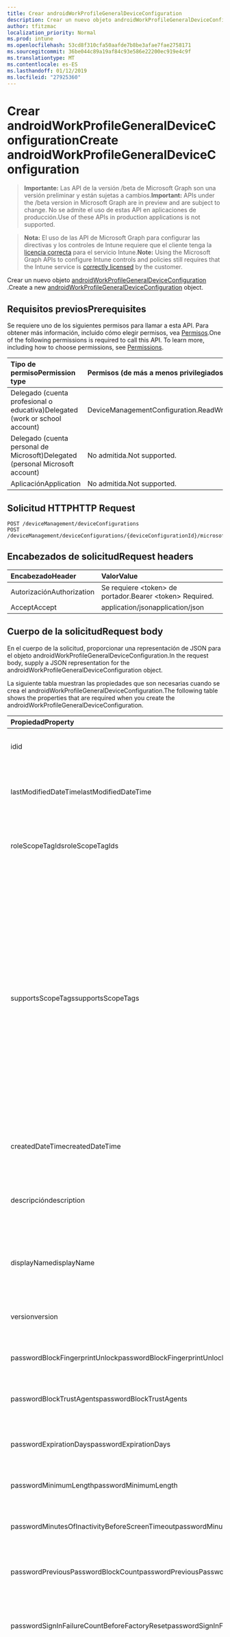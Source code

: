 ```yaml
---
title: Crear androidWorkProfileGeneralDeviceConfiguration
description: Crear un nuevo objeto androidWorkProfileGeneralDeviceConfiguration.
author: tfitzmac
localization_priority: Normal
ms.prod: intune
ms.openlocfilehash: 53cd8f310cfa50aafde7b8be3afae7fae2758171
ms.sourcegitcommit: 36be044c89a19af84c93e586e22200ec919e4c9f
ms.translationtype: MT
ms.contentlocale: es-ES
ms.lasthandoff: 01/12/2019
ms.locfileid: "27925360"
---
```

# <a name="create-androidworkprofilegeneraldeviceconfiguration"></a><span data-ttu-id="b93dc-103">Crear androidWorkProfileGeneralDeviceConfiguration</span><span class="sxs-lookup"><span data-stu-id="b93dc-103">Create androidWorkProfileGeneralDeviceConfiguration</span></span>

> <span data-ttu-id="b93dc-104">**Importante:** Las API de la versión /beta de Microsoft Graph son una versión preliminar y están sujetas a cambios.</span><span class="sxs-lookup"><span data-stu-id="b93dc-104">**Important:** APIs under the /beta version in Microsoft Graph are in preview and are subject to change.</span></span> <span data-ttu-id="b93dc-105">No se admite el uso de estas API en aplicaciones de producción.</span><span class="sxs-lookup"><span data-stu-id="b93dc-105">Use of these APIs in production applications is not supported.</span></span>

> <span data-ttu-id="b93dc-106">**Nota:** El uso de las API de Microsoft Graph para configurar las directivas y los controles de Intune requiere que el cliente tenga la [licencia correcta](https://go.microsoft.com/fwlink/?linkid=839381) para el servicio Intune.</span><span class="sxs-lookup"><span data-stu-id="b93dc-106">**Note:** Using the Microsoft Graph APIs to configure Intune controls and policies still requires that the Intune service is [correctly licensed](https://go.microsoft.com/fwlink/?linkid=839381) by the customer.</span></span>

<span data-ttu-id="b93dc-107">Crear un nuevo objeto [androidWorkProfileGeneralDeviceConfiguration](../resources/intune-deviceconfig-androidworkprofilegeneraldeviceconfiguration.md) .</span><span class="sxs-lookup"><span data-stu-id="b93dc-107">Create a new [androidWorkProfileGeneralDeviceConfiguration](../resources/intune-deviceconfig-androidworkprofilegeneraldeviceconfiguration.md) object.</span></span>
## <a name="prerequisites"></a><span data-ttu-id="b93dc-108">Requisitos previos</span><span class="sxs-lookup"><span data-stu-id="b93dc-108">Prerequisites</span></span>
<span data-ttu-id="b93dc-p102">Se requiere uno de los siguientes permisos para llamar a esta API. Para obtener más información, incluido cómo elegir permisos, vea [Permisos](/graph/permissions-reference).</span><span class="sxs-lookup"><span data-stu-id="b93dc-p102">One of the following permissions is required to call this API. To learn more, including how to choose permissions, see [Permissions](/graph/permissions-reference).</span></span>

|<span data-ttu-id="b93dc-111">Tipo de permiso</span><span class="sxs-lookup"><span data-stu-id="b93dc-111">Permission type</span></span>|<span data-ttu-id="b93dc-112">Permisos (de más a menos privilegiados)</span><span class="sxs-lookup"><span data-stu-id="b93dc-112">Permissions (from most to least privileged)</span></span>|
|:---|:---|
|<span data-ttu-id="b93dc-113">Delegado (cuenta profesional o educativa)</span><span class="sxs-lookup"><span data-stu-id="b93dc-113">Delegated (work or school account)</span></span>|<span data-ttu-id="b93dc-114">DeviceManagementConfiguration.ReadWrite.All</span><span class="sxs-lookup"><span data-stu-id="b93dc-114">DeviceManagementConfiguration.ReadWrite.All</span></span>|
|<span data-ttu-id="b93dc-115">Delegado (cuenta personal de Microsoft)</span><span class="sxs-lookup"><span data-stu-id="b93dc-115">Delegated (personal Microsoft account)</span></span>|<span data-ttu-id="b93dc-116">No admitida.</span><span class="sxs-lookup"><span data-stu-id="b93dc-116">Not supported.</span></span>|
|<span data-ttu-id="b93dc-117">Aplicación</span><span class="sxs-lookup"><span data-stu-id="b93dc-117">Application</span></span>|<span data-ttu-id="b93dc-118">No admitida.</span><span class="sxs-lookup"><span data-stu-id="b93dc-118">Not supported.</span></span>|

## <a name="http-request"></a><span data-ttu-id="b93dc-119">Solicitud HTTP</span><span class="sxs-lookup"><span data-stu-id="b93dc-119">HTTP Request</span></span>
<!-- {
  "blockType": "ignored"
}
-->
``` http
POST /deviceManagement/deviceConfigurations
POST /deviceManagement/deviceConfigurations/{deviceConfigurationId}/microsoft.graph.windowsDomainJoinConfiguration/networkAccessConfigurations
```

## <a name="request-headers"></a><span data-ttu-id="b93dc-120">Encabezados de solicitud</span><span class="sxs-lookup"><span data-stu-id="b93dc-120">Request headers</span></span>
|<span data-ttu-id="b93dc-121">Encabezado</span><span class="sxs-lookup"><span data-stu-id="b93dc-121">Header</span></span>|<span data-ttu-id="b93dc-122">Valor</span><span class="sxs-lookup"><span data-stu-id="b93dc-122">Value</span></span>|
|:---|:---|
|<span data-ttu-id="b93dc-123">Autorización</span><span class="sxs-lookup"><span data-stu-id="b93dc-123">Authorization</span></span>|<span data-ttu-id="b93dc-124">Se requiere &lt;token&gt; de portador.</span><span class="sxs-lookup"><span data-stu-id="b93dc-124">Bearer &lt;token&gt; Required.</span></span>|
|<span data-ttu-id="b93dc-125">Accept</span><span class="sxs-lookup"><span data-stu-id="b93dc-125">Accept</span></span>|<span data-ttu-id="b93dc-126">application/json</span><span class="sxs-lookup"><span data-stu-id="b93dc-126">application/json</span></span>|

## <a name="request-body"></a><span data-ttu-id="b93dc-127">Cuerpo de la solicitud</span><span class="sxs-lookup"><span data-stu-id="b93dc-127">Request body</span></span>
<span data-ttu-id="b93dc-128">En el cuerpo de la solicitud, proporcionar una representación de JSON para el objeto androidWorkProfileGeneralDeviceConfiguration.</span><span class="sxs-lookup"><span data-stu-id="b93dc-128">In the request body, supply a JSON representation for the androidWorkProfileGeneralDeviceConfiguration object.</span></span>

<span data-ttu-id="b93dc-129">La siguiente tabla muestran las propiedades que son necesarias cuando se crea el androidWorkProfileGeneralDeviceConfiguration.</span><span class="sxs-lookup"><span data-stu-id="b93dc-129">The following table shows the properties that are required when you create the androidWorkProfileGeneralDeviceConfiguration.</span></span>

|<span data-ttu-id="b93dc-130">Propiedad</span><span class="sxs-lookup"><span data-stu-id="b93dc-130">Property</span></span>|<span data-ttu-id="b93dc-131">Tipo</span><span class="sxs-lookup"><span data-stu-id="b93dc-131">Type</span></span>|<span data-ttu-id="b93dc-132">Descripción</span><span class="sxs-lookup"><span data-stu-id="b93dc-132">Description</span></span>|
|:---|:---|:---|
|<span data-ttu-id="b93dc-133">id</span><span class="sxs-lookup"><span data-stu-id="b93dc-133">id</span></span>|<span data-ttu-id="b93dc-134">Cadena</span><span class="sxs-lookup"><span data-stu-id="b93dc-134">String</span></span>|<span data-ttu-id="b93dc-135">Clave de la entidad.</span><span class="sxs-lookup"><span data-stu-id="b93dc-135">Key of the entity.</span></span> <span data-ttu-id="b93dc-136">Heredado de [deviceConfiguration](../resources/intune-deviceconfig-deviceconfiguration.md)</span><span class="sxs-lookup"><span data-stu-id="b93dc-136">Inherited from [deviceConfiguration](../resources/intune-deviceconfig-deviceconfiguration.md)</span></span>|
|<span data-ttu-id="b93dc-137">lastModifiedDateTime</span><span class="sxs-lookup"><span data-stu-id="b93dc-137">lastModifiedDateTime</span></span>|<span data-ttu-id="b93dc-138">DateTimeOffset</span><span class="sxs-lookup"><span data-stu-id="b93dc-138">DateTimeOffset</span></span>|<span data-ttu-id="b93dc-139">Fecha y hora en la que se modificó el objeto por última vez.</span><span class="sxs-lookup"><span data-stu-id="b93dc-139">DateTime the object was last modified.</span></span> <span data-ttu-id="b93dc-140">Heredado de [deviceConfiguration](../resources/intune-deviceconfig-deviceconfiguration.md)</span><span class="sxs-lookup"><span data-stu-id="b93dc-140">Inherited from [deviceConfiguration](../resources/intune-deviceconfig-deviceconfiguration.md)</span></span>|
|<span data-ttu-id="b93dc-141">roleScopeTagIds</span><span class="sxs-lookup"><span data-stu-id="b93dc-141">roleScopeTagIds</span></span>|<span data-ttu-id="b93dc-142">Colección String</span><span class="sxs-lookup"><span data-stu-id="b93dc-142">String collection</span></span>|<span data-ttu-id="b93dc-143">Lista de etiquetas de ámbito para esta instancia de entidad.</span><span class="sxs-lookup"><span data-stu-id="b93dc-143">List of Scope Tags for this Entity instance.</span></span> <span data-ttu-id="b93dc-144">Heredado de [deviceConfiguration](../resources/intune-deviceconfig-deviceconfiguration.md)</span><span class="sxs-lookup"><span data-stu-id="b93dc-144">Inherited from [deviceConfiguration](../resources/intune-deviceconfig-deviceconfiguration.md)</span></span>|
|<span data-ttu-id="b93dc-145">supportsScopeTags</span><span class="sxs-lookup"><span data-stu-id="b93dc-145">supportsScopeTags</span></span>|<span data-ttu-id="b93dc-146">Booleano</span><span class="sxs-lookup"><span data-stu-id="b93dc-146">Boolean</span></span>|<span data-ttu-id="b93dc-147">Indica si la configuración del dispositivo subyacente admite la asignación de etiquetas de ámbito.</span><span class="sxs-lookup"><span data-stu-id="b93dc-147">Indicates whether or not the underlying Device Configuration supports the assignment of scope tags.</span></span> <span data-ttu-id="b93dc-148">No se permite la asignación a la propiedad ScopeTags cuando este valor es false y entidades no estará visibles para los usuarios con ámbito.</span><span class="sxs-lookup"><span data-stu-id="b93dc-148">Assigning to the ScopeTags property is not allowed when this value is false and entities will not be visible to scoped users.</span></span> <span data-ttu-id="b93dc-149">Esto se produce para las directivas de heredado creadas en Silverlight y se puede resolver por eliminar y volver a crear la directiva en el Portal de Azure.</span><span class="sxs-lookup"><span data-stu-id="b93dc-149">This occurs for Legacy policies created in Silverlight and can be resolved by deleting and recreating the policy in the Azure Portal.</span></span> <span data-ttu-id="b93dc-150">Esta propiedad es de sólo lectura.</span><span class="sxs-lookup"><span data-stu-id="b93dc-150">This property is read-only.</span></span> <span data-ttu-id="b93dc-151">Heredado de [deviceConfiguration](../resources/intune-deviceconfig-deviceconfiguration.md)</span><span class="sxs-lookup"><span data-stu-id="b93dc-151">Inherited from [deviceConfiguration](../resources/intune-deviceconfig-deviceconfiguration.md)</span></span>|
|<span data-ttu-id="b93dc-152">createdDateTime</span><span class="sxs-lookup"><span data-stu-id="b93dc-152">createdDateTime</span></span>|<span data-ttu-id="b93dc-153">DateTimeOffset</span><span class="sxs-lookup"><span data-stu-id="b93dc-153">DateTimeOffset</span></span>|<span data-ttu-id="b93dc-154">Fecha y hora en la que se creó el objeto.</span><span class="sxs-lookup"><span data-stu-id="b93dc-154">DateTime the object was created.</span></span> <span data-ttu-id="b93dc-155">Heredado de [deviceConfiguration](../resources/intune-deviceconfig-deviceconfiguration.md)</span><span class="sxs-lookup"><span data-stu-id="b93dc-155">Inherited from [deviceConfiguration](../resources/intune-deviceconfig-deviceconfiguration.md)</span></span>|
|<span data-ttu-id="b93dc-156">descripción</span><span class="sxs-lookup"><span data-stu-id="b93dc-156">description</span></span>|<span data-ttu-id="b93dc-157">Cadena</span><span class="sxs-lookup"><span data-stu-id="b93dc-157">String</span></span>|<span data-ttu-id="b93dc-158">Descripción proporcionada por el administrador de la configuración del dispositivo.</span><span class="sxs-lookup"><span data-stu-id="b93dc-158">Admin provided description of the Device Configuration.</span></span> <span data-ttu-id="b93dc-159">Heredado de [deviceConfiguration](../resources/intune-deviceconfig-deviceconfiguration.md)</span><span class="sxs-lookup"><span data-stu-id="b93dc-159">Inherited from [deviceConfiguration](../resources/intune-deviceconfig-deviceconfiguration.md)</span></span>|
|<span data-ttu-id="b93dc-160">displayName</span><span class="sxs-lookup"><span data-stu-id="b93dc-160">displayName</span></span>|<span data-ttu-id="b93dc-161">Cadena</span><span class="sxs-lookup"><span data-stu-id="b93dc-161">String</span></span>|<span data-ttu-id="b93dc-162">Nombre proporcionado por el administrador de la configuración del dispositivo.</span><span class="sxs-lookup"><span data-stu-id="b93dc-162">Admin provided name of the device configuration.</span></span> <span data-ttu-id="b93dc-163">Heredado de [deviceConfiguration](../resources/intune-deviceconfig-deviceconfiguration.md)</span><span class="sxs-lookup"><span data-stu-id="b93dc-163">Inherited from [deviceConfiguration](../resources/intune-deviceconfig-deviceconfiguration.md)</span></span>|
|<span data-ttu-id="b93dc-164">version</span><span class="sxs-lookup"><span data-stu-id="b93dc-164">version</span></span>|<span data-ttu-id="b93dc-165">Int32</span><span class="sxs-lookup"><span data-stu-id="b93dc-165">Int32</span></span>|<span data-ttu-id="b93dc-166">Versión de la configuración del dispositivo.</span><span class="sxs-lookup"><span data-stu-id="b93dc-166">Version of the device configuration.</span></span> <span data-ttu-id="b93dc-167">Heredado de [deviceConfiguration](../resources/intune-deviceconfig-deviceconfiguration.md)</span><span class="sxs-lookup"><span data-stu-id="b93dc-167">Inherited from [deviceConfiguration](../resources/intune-deviceconfig-deviceconfiguration.md)</span></span>|
|<span data-ttu-id="b93dc-168">passwordBlockFingerprintUnlock</span><span class="sxs-lookup"><span data-stu-id="b93dc-168">passwordBlockFingerprintUnlock</span></span>|<span data-ttu-id="b93dc-169">Booleano</span><span class="sxs-lookup"><span data-stu-id="b93dc-169">Boolean</span></span>|<span data-ttu-id="b93dc-170">Indica si se va a impedir el desbloqueo por huella dactilar.</span><span class="sxs-lookup"><span data-stu-id="b93dc-170">Indicates whether or not to block fingerprint unlock.</span></span>|
|<span data-ttu-id="b93dc-171">passwordBlockTrustAgents</span><span class="sxs-lookup"><span data-stu-id="b93dc-171">passwordBlockTrustAgents</span></span>|<span data-ttu-id="b93dc-172">Booleano</span><span class="sxs-lookup"><span data-stu-id="b93dc-172">Boolean</span></span>|<span data-ttu-id="b93dc-173">Indica si se van a bloquear Smart Lock y otros agentes de confianza.</span><span class="sxs-lookup"><span data-stu-id="b93dc-173">Indicates whether or not to block Smart Lock and other trust agents.</span></span>|
|<span data-ttu-id="b93dc-174">passwordExpirationDays</span><span class="sxs-lookup"><span data-stu-id="b93dc-174">passwordExpirationDays</span></span>|<span data-ttu-id="b93dc-175">Int32</span><span class="sxs-lookup"><span data-stu-id="b93dc-175">Int32</span></span>|<span data-ttu-id="b93dc-176">Número de días antes de que expire la contraseña.</span><span class="sxs-lookup"><span data-stu-id="b93dc-176">Number of days before the password expires.</span></span> <span data-ttu-id="b93dc-177">Valores válidos de 1 a 365</span><span class="sxs-lookup"><span data-stu-id="b93dc-177">Valid values 1 to 365</span></span>|
|<span data-ttu-id="b93dc-178">passwordMinimumLength</span><span class="sxs-lookup"><span data-stu-id="b93dc-178">passwordMinimumLength</span></span>|<span data-ttu-id="b93dc-179">Int32</span><span class="sxs-lookup"><span data-stu-id="b93dc-179">Int32</span></span>|<span data-ttu-id="b93dc-180">Longitud mínima de las contraseñas.</span><span class="sxs-lookup"><span data-stu-id="b93dc-180">Minimum length of passwords.</span></span> <span data-ttu-id="b93dc-181">Valores válidos de 4 a 16</span><span class="sxs-lookup"><span data-stu-id="b93dc-181">Valid values 4 to 16</span></span>|
|<span data-ttu-id="b93dc-182">passwordMinutesOfInactivityBeforeScreenTimeout</span><span class="sxs-lookup"><span data-stu-id="b93dc-182">passwordMinutesOfInactivityBeforeScreenTimeout</span></span>|<span data-ttu-id="b93dc-183">Int32</span><span class="sxs-lookup"><span data-stu-id="b93dc-183">Int32</span></span>|<span data-ttu-id="b93dc-184">Minutos de inactividad antes de que se agote el tiempo de espera de la pantalla.</span><span class="sxs-lookup"><span data-stu-id="b93dc-184">Minutes of inactivity before the screen times out.</span></span>|
|<span data-ttu-id="b93dc-185">passwordPreviousPasswordBlockCount</span><span class="sxs-lookup"><span data-stu-id="b93dc-185">passwordPreviousPasswordBlockCount</span></span>|<span data-ttu-id="b93dc-186">Int32</span><span class="sxs-lookup"><span data-stu-id="b93dc-186">Int32</span></span>|<span data-ttu-id="b93dc-187">Número de contraseñas anteriores que bloquear.</span><span class="sxs-lookup"><span data-stu-id="b93dc-187">Number of previous passwords to block.</span></span> <span data-ttu-id="b93dc-188">Valores válidos de 0 a 24</span><span class="sxs-lookup"><span data-stu-id="b93dc-188">Valid values 0 to 24</span></span>|
|<span data-ttu-id="b93dc-189">passwordSignInFailureCountBeforeFactoryReset</span><span class="sxs-lookup"><span data-stu-id="b93dc-189">passwordSignInFailureCountBeforeFactoryReset</span></span>|<span data-ttu-id="b93dc-190">Int32</span><span class="sxs-lookup"><span data-stu-id="b93dc-190">Int32</span></span>|<span data-ttu-id="b93dc-191">Número de errores de inicio de sesión permitidos antes del restablecimiento de fábrica.</span><span class="sxs-lookup"><span data-stu-id="b93dc-191">Number of sign in failures allowed before factory reset.</span></span> <span data-ttu-id="b93dc-192">Valores válidos de 4 a 11</span><span class="sxs-lookup"><span data-stu-id="b93dc-192">Valid values 4 to 11</span></span>|
|<span data-ttu-id="b93dc-193">passwordRequiredType</span><span class="sxs-lookup"><span data-stu-id="b93dc-193">passwordRequiredType</span></span>|[<span data-ttu-id="b93dc-194">androidWorkProfileRequiredPasswordType</span><span class="sxs-lookup"><span data-stu-id="b93dc-194">androidWorkProfileRequiredPasswordType</span></span>](../resources/intune-deviceconfig-androidworkprofilerequiredpasswordtype.md)|<span data-ttu-id="b93dc-195">Tipo de contraseña que es necesario.</span><span class="sxs-lookup"><span data-stu-id="b93dc-195">Type of password that is required.</span></span> <span data-ttu-id="b93dc-196">Los valores posibles son: `deviceDefault`, `lowSecurityBiometric`, `required`, `atLeastNumeric`, `numericComplex`, `atLeastAlphabetic`, `atLeastAlphanumeric` y `alphanumericWithSymbols`.</span><span class="sxs-lookup"><span data-stu-id="b93dc-196">Possible values are: `deviceDefault`, `lowSecurityBiometric`, `required`, `atLeastNumeric`, `numericComplex`, `atLeastAlphabetic`, `atLeastAlphanumeric`, `alphanumericWithSymbols`.</span></span>|
|<span data-ttu-id="b93dc-197">workProfileDataSharingType</span><span class="sxs-lookup"><span data-stu-id="b93dc-197">workProfileDataSharingType</span></span>|[<span data-ttu-id="b93dc-198">androidWorkProfileCrossProfileDataSharingType</span><span class="sxs-lookup"><span data-stu-id="b93dc-198">androidWorkProfileCrossProfileDataSharingType</span></span>](../resources/intune-deviceconfig-androidworkprofilecrossprofiledatasharingtype.md)|<span data-ttu-id="b93dc-199">Tipo de datos de uso compartido está permitido.</span><span class="sxs-lookup"><span data-stu-id="b93dc-199">Type of data sharing that is allowed.</span></span> <span data-ttu-id="b93dc-200">Los valores posibles son: `deviceDefault`, `preventAny`, `allowPersonalToWork` y `noRestrictions`.</span><span class="sxs-lookup"><span data-stu-id="b93dc-200">Possible values are: `deviceDefault`, `preventAny`, `allowPersonalToWork`, `noRestrictions`.</span></span>|
|<span data-ttu-id="b93dc-201">workProfileBlockNotificationsWhileDeviceLocked</span><span class="sxs-lookup"><span data-stu-id="b93dc-201">workProfileBlockNotificationsWhileDeviceLocked</span></span>|<span data-ttu-id="b93dc-202">Booleano</span><span class="sxs-lookup"><span data-stu-id="b93dc-202">Boolean</span></span>|<span data-ttu-id="b93dc-203">Indica si se deben bloquear las notificaciones al dispositivo bloqueado.</span><span class="sxs-lookup"><span data-stu-id="b93dc-203">Indicates whether or not to block notifications while device locked.</span></span>|
|<span data-ttu-id="b93dc-204">workProfileBlockAddingAccounts</span><span class="sxs-lookup"><span data-stu-id="b93dc-204">workProfileBlockAddingAccounts</span></span>|<span data-ttu-id="b93dc-205">Booleano</span><span class="sxs-lookup"><span data-stu-id="b93dc-205">Boolean</span></span>|<span data-ttu-id="b93dc-206">Impedir que los usuarios agregar o quitar cuentas en el perfil de trabajo.</span><span class="sxs-lookup"><span data-stu-id="b93dc-206">Block users from adding/removing accounts in work profile.</span></span>|
|<span data-ttu-id="b93dc-207">workProfileBluetoothEnableContactSharing</span><span class="sxs-lookup"><span data-stu-id="b93dc-207">workProfileBluetoothEnableContactSharing</span></span>|<span data-ttu-id="b93dc-208">Booleano</span><span class="sxs-lookup"><span data-stu-id="b93dc-208">Boolean</span></span>|<span data-ttu-id="b93dc-209">Permitir que los dispositivos bluetooth tener acceso a los contactos de la empresa.</span><span class="sxs-lookup"><span data-stu-id="b93dc-209">Allow bluetooth devices to access enterprise contacts.</span></span>|
|<span data-ttu-id="b93dc-210">workProfileBlockScreenCapture</span><span class="sxs-lookup"><span data-stu-id="b93dc-210">workProfileBlockScreenCapture</span></span>|<span data-ttu-id="b93dc-211">Booleano</span><span class="sxs-lookup"><span data-stu-id="b93dc-211">Boolean</span></span>|<span data-ttu-id="b93dc-212">Captura de pantalla de bloque en el perfil de trabajo.</span><span class="sxs-lookup"><span data-stu-id="b93dc-212">Block screen capture in work profile.</span></span>|
|<span data-ttu-id="b93dc-213">workProfileBlockCrossProfileCallerId</span><span class="sxs-lookup"><span data-stu-id="b93dc-213">workProfileBlockCrossProfileCallerId</span></span>|<span data-ttu-id="b93dc-214">Booleano</span><span class="sxs-lookup"><span data-stu-id="b93dc-214">Boolean</span></span>|<span data-ttu-id="b93dc-215">Identificador de autor de la llamada de perfil bloque para mostrar trabajo en perfil personal.</span><span class="sxs-lookup"><span data-stu-id="b93dc-215">Block display work profile caller ID in personal profile.</span></span>|
|<span data-ttu-id="b93dc-216">workProfileBlockCamera</span><span class="sxs-lookup"><span data-stu-id="b93dc-216">workProfileBlockCamera</span></span>|<span data-ttu-id="b93dc-217">Booleano</span><span class="sxs-lookup"><span data-stu-id="b93dc-217">Boolean</span></span>|<span data-ttu-id="b93dc-218">Cámara de perfil de trabajo de bloque.</span><span class="sxs-lookup"><span data-stu-id="b93dc-218">Block work profile camera.</span></span>|
|<span data-ttu-id="b93dc-219">workProfileBlockCrossProfileContactsSearch</span><span class="sxs-lookup"><span data-stu-id="b93dc-219">workProfileBlockCrossProfileContactsSearch</span></span>|<span data-ttu-id="b93dc-220">Booleano</span><span class="sxs-lookup"><span data-stu-id="b93dc-220">Boolean</span></span>|<span data-ttu-id="b93dc-221">Disponibilidad de los contactos del perfil de trabajo bloque en perfil personal.</span><span class="sxs-lookup"><span data-stu-id="b93dc-221">Block work profile contacts availability in personal profile.</span></span>|
|<span data-ttu-id="b93dc-222">workProfileBlockCrossProfileCopyPaste</span><span class="sxs-lookup"><span data-stu-id="b93dc-222">workProfileBlockCrossProfileCopyPaste</span></span>|<span data-ttu-id="b93dc-223">Booleano</span><span class="sxs-lookup"><span data-stu-id="b93dc-223">Boolean</span></span>|<span data-ttu-id="b93dc-224">Valor booleano que indica si la opción no permitir la entre perfil copiado y pegado está habilitado.</span><span class="sxs-lookup"><span data-stu-id="b93dc-224">Boolean that indicates if the setting disallow cross profile copy/paste is enabled.</span></span>|
|<span data-ttu-id="b93dc-225">workProfileDefaultAppPermissionPolicy</span><span class="sxs-lookup"><span data-stu-id="b93dc-225">workProfileDefaultAppPermissionPolicy</span></span>|[<span data-ttu-id="b93dc-226">androidWorkProfileDefaultAppPermissionPolicyType</span><span class="sxs-lookup"><span data-stu-id="b93dc-226">androidWorkProfileDefaultAppPermissionPolicyType</span></span>](../resources/intune-deviceconfig-androidworkprofiledefaultapppermissionpolicytype.md)|<span data-ttu-id="b93dc-227">Tipo de contraseña que es necesario.</span><span class="sxs-lookup"><span data-stu-id="b93dc-227">Type of password that is required.</span></span> <span data-ttu-id="b93dc-228">Los valores posibles son: `deviceDefault`, `prompt`, `autoGrant` y `autoDeny`.</span><span class="sxs-lookup"><span data-stu-id="b93dc-228">Possible values are: `deviceDefault`, `prompt`, `autoGrant`, `autoDeny`.</span></span>|
|<span data-ttu-id="b93dc-229">workProfilePasswordBlockFingerprintUnlock</span><span class="sxs-lookup"><span data-stu-id="b93dc-229">workProfilePasswordBlockFingerprintUnlock</span></span>|<span data-ttu-id="b93dc-230">Booleano</span><span class="sxs-lookup"><span data-stu-id="b93dc-230">Boolean</span></span>|<span data-ttu-id="b93dc-231">Indica si se deben bloquear la huella digital de desbloqueo para el perfil de trabajo.</span><span class="sxs-lookup"><span data-stu-id="b93dc-231">Indicates whether or not to block fingerprint unlock for work profile.</span></span>|
|<span data-ttu-id="b93dc-232">workProfilePasswordBlockTrustAgents</span><span class="sxs-lookup"><span data-stu-id="b93dc-232">workProfilePasswordBlockTrustAgents</span></span>|<span data-ttu-id="b93dc-233">Booleano</span><span class="sxs-lookup"><span data-stu-id="b93dc-233">Boolean</span></span>|<span data-ttu-id="b93dc-234">Indica si se deben bloquear bloqueo inteligentes y otros agentes de confianza para el perfil de trabajo.</span><span class="sxs-lookup"><span data-stu-id="b93dc-234">Indicates whether or not to block Smart Lock and other trust agents for work profile.</span></span>|
|<span data-ttu-id="b93dc-235">workProfilePasswordExpirationDays</span><span class="sxs-lookup"><span data-stu-id="b93dc-235">workProfilePasswordExpirationDays</span></span>|<span data-ttu-id="b93dc-236">Int32</span><span class="sxs-lookup"><span data-stu-id="b93dc-236">Int32</span></span>|<span data-ttu-id="b93dc-237">Expira el número de días antes de la contraseña de perfil de trabajo.</span><span class="sxs-lookup"><span data-stu-id="b93dc-237">Number of days before the work profile password expires.</span></span> <span data-ttu-id="b93dc-238">Valores válidos de 1 a 365</span><span class="sxs-lookup"><span data-stu-id="b93dc-238">Valid values 1 to 365</span></span>|
|<span data-ttu-id="b93dc-239">workProfilePasswordMinimumLength</span><span class="sxs-lookup"><span data-stu-id="b93dc-239">workProfilePasswordMinimumLength</span></span>|<span data-ttu-id="b93dc-240">Int32</span><span class="sxs-lookup"><span data-stu-id="b93dc-240">Int32</span></span>|<span data-ttu-id="b93dc-241">Longitud mínima de contraseña de perfil de trabajo.</span><span class="sxs-lookup"><span data-stu-id="b93dc-241">Minimum length of work profile password.</span></span> <span data-ttu-id="b93dc-242">Valores válidos de 4 a 16</span><span class="sxs-lookup"><span data-stu-id="b93dc-242">Valid values 4 to 16</span></span>|
|<span data-ttu-id="b93dc-243">workProfilePasswordMinNumericCharacters</span><span class="sxs-lookup"><span data-stu-id="b93dc-243">workProfilePasswordMinNumericCharacters</span></span>|<span data-ttu-id="b93dc-244">Int32</span><span class="sxs-lookup"><span data-stu-id="b93dc-244">Int32</span></span>|<span data-ttu-id="b93dc-245">Nº mínimo de caracteres numéricos que requiere en contraseña de perfil de trabajo.</span><span class="sxs-lookup"><span data-stu-id="b93dc-245">Minimum # of numeric characters required in work profile password.</span></span> <span data-ttu-id="b93dc-246">Valores válidos de 1 a 10</span><span class="sxs-lookup"><span data-stu-id="b93dc-246">Valid values 1 to 10</span></span>|
|<span data-ttu-id="b93dc-247">workProfilePasswordMinNonLetterCharacters</span><span class="sxs-lookup"><span data-stu-id="b93dc-247">workProfilePasswordMinNonLetterCharacters</span></span>|<span data-ttu-id="b93dc-248">Int32</span><span class="sxs-lookup"><span data-stu-id="b93dc-248">Int32</span></span>|<span data-ttu-id="b93dc-249">Nº mínimo de caracteres que no sea una letra requeridas contraseña de perfil de trabajo.</span><span class="sxs-lookup"><span data-stu-id="b93dc-249">Minimum # of non-letter characters required in work profile password.</span></span> <span data-ttu-id="b93dc-250">Valores válidos de 1 a 10</span><span class="sxs-lookup"><span data-stu-id="b93dc-250">Valid values 1 to 10</span></span>|
|<span data-ttu-id="b93dc-251">workProfilePasswordMinLetterCharacters</span><span class="sxs-lookup"><span data-stu-id="b93dc-251">workProfilePasswordMinLetterCharacters</span></span>|<span data-ttu-id="b93dc-252">Int32</span><span class="sxs-lookup"><span data-stu-id="b93dc-252">Int32</span></span>|<span data-ttu-id="b93dc-253">Nº mínimo de caracteres de letra requeridas contraseña de perfil de trabajo.</span><span class="sxs-lookup"><span data-stu-id="b93dc-253">Minimum # of letter characters required in work profile password.</span></span> <span data-ttu-id="b93dc-254">Valores válidos de 1 a 10</span><span class="sxs-lookup"><span data-stu-id="b93dc-254">Valid values 1 to 10</span></span>|
|<span data-ttu-id="b93dc-255">workProfilePasswordMinLowerCaseCharacters</span><span class="sxs-lookup"><span data-stu-id="b93dc-255">workProfilePasswordMinLowerCaseCharacters</span></span>|<span data-ttu-id="b93dc-256">Int32</span><span class="sxs-lookup"><span data-stu-id="b93dc-256">Int32</span></span>|<span data-ttu-id="b93dc-257">Nº mínimo de caracteres minúsculas requeridas contraseña de perfil de trabajo.</span><span class="sxs-lookup"><span data-stu-id="b93dc-257">Minimum # of lower-case characters required in work profile password.</span></span> <span data-ttu-id="b93dc-258">Valores válidos de 1 a 10</span><span class="sxs-lookup"><span data-stu-id="b93dc-258">Valid values 1 to 10</span></span>|
|<span data-ttu-id="b93dc-259">workProfilePasswordMinUpperCaseCharacters</span><span class="sxs-lookup"><span data-stu-id="b93dc-259">workProfilePasswordMinUpperCaseCharacters</span></span>|<span data-ttu-id="b93dc-260">Int32</span><span class="sxs-lookup"><span data-stu-id="b93dc-260">Int32</span></span>|<span data-ttu-id="b93dc-261">Nº mínimo de caracteres en mayúsculas requeridas contraseña de perfil de trabajo.</span><span class="sxs-lookup"><span data-stu-id="b93dc-261">Minimum # of upper-case characters required in work profile password.</span></span> <span data-ttu-id="b93dc-262">Valores válidos de 1 a 10</span><span class="sxs-lookup"><span data-stu-id="b93dc-262">Valid values 1 to 10</span></span>|
|<span data-ttu-id="b93dc-263">workProfilePasswordMinSymbolCharacters</span><span class="sxs-lookup"><span data-stu-id="b93dc-263">workProfilePasswordMinSymbolCharacters</span></span>|<span data-ttu-id="b93dc-264">Int32</span><span class="sxs-lookup"><span data-stu-id="b93dc-264">Int32</span></span>|<span data-ttu-id="b93dc-265">Nº mínimo de símbolos requeridas contraseña de perfil de trabajo.</span><span class="sxs-lookup"><span data-stu-id="b93dc-265">Minimum # of symbols required in work profile password.</span></span> <span data-ttu-id="b93dc-266">Valores válidos de 1 a 10</span><span class="sxs-lookup"><span data-stu-id="b93dc-266">Valid values 1 to 10</span></span>|
|<span data-ttu-id="b93dc-267">workProfilePasswordMinutesOfInactivityBeforeScreenTimeout</span><span class="sxs-lookup"><span data-stu-id="b93dc-267">workProfilePasswordMinutesOfInactivityBeforeScreenTimeout</span></span>|<span data-ttu-id="b93dc-268">Int32</span><span class="sxs-lookup"><span data-stu-id="b93dc-268">Int32</span></span>|<span data-ttu-id="b93dc-269">Minutos de inactividad antes de que se agote el tiempo de espera de la pantalla.</span><span class="sxs-lookup"><span data-stu-id="b93dc-269">Minutes of inactivity before the screen times out.</span></span>|
|<span data-ttu-id="b93dc-270">workProfilePasswordPreviousPasswordBlockCount</span><span class="sxs-lookup"><span data-stu-id="b93dc-270">workProfilePasswordPreviousPasswordBlockCount</span></span>|<span data-ttu-id="b93dc-271">Int32</span><span class="sxs-lookup"><span data-stu-id="b93dc-271">Int32</span></span>|<span data-ttu-id="b93dc-272">Número de contraseñas de perfil de trabajo anterior a bloquear.</span><span class="sxs-lookup"><span data-stu-id="b93dc-272">Number of previous work profile passwords to block.</span></span> <span data-ttu-id="b93dc-273">Valores válidos de 0 a 24</span><span class="sxs-lookup"><span data-stu-id="b93dc-273">Valid values 0 to 24</span></span>|
|<span data-ttu-id="b93dc-274">workProfilePasswordSignInFailureCountBeforeFactoryReset</span><span class="sxs-lookup"><span data-stu-id="b93dc-274">workProfilePasswordSignInFailureCountBeforeFactoryReset</span></span>|<span data-ttu-id="b93dc-275">Int32</span><span class="sxs-lookup"><span data-stu-id="b93dc-275">Int32</span></span>|<span data-ttu-id="b93dc-276">Número de errores permitidos antes de que se ha quitado el perfil de trabajo y todos los datos corporativos eliminados de inicio de sesión.</span><span class="sxs-lookup"><span data-stu-id="b93dc-276">Number of sign in failures allowed before work profile is removed and all corporate data deleted.</span></span> <span data-ttu-id="b93dc-277">Valores válidos de 4 a 11</span><span class="sxs-lookup"><span data-stu-id="b93dc-277">Valid values 4 to 11</span></span>|
|<span data-ttu-id="b93dc-278">workProfilePasswordRequiredType</span><span class="sxs-lookup"><span data-stu-id="b93dc-278">workProfilePasswordRequiredType</span></span>|[<span data-ttu-id="b93dc-279">androidWorkProfileRequiredPasswordType</span><span class="sxs-lookup"><span data-stu-id="b93dc-279">androidWorkProfileRequiredPasswordType</span></span>](../resources/intune-deviceconfig-androidworkprofilerequiredpasswordtype.md)|<span data-ttu-id="b93dc-280">Tipo de contraseña de perfil de trabajo que se requiere.</span><span class="sxs-lookup"><span data-stu-id="b93dc-280">Type of work profile password that is required.</span></span> <span data-ttu-id="b93dc-281">Los valores posibles son: `deviceDefault`, `lowSecurityBiometric`, `required`, `atLeastNumeric`, `numericComplex`, `atLeastAlphabetic`, `atLeastAlphanumeric` y `alphanumericWithSymbols`.</span><span class="sxs-lookup"><span data-stu-id="b93dc-281">Possible values are: `deviceDefault`, `lowSecurityBiometric`, `required`, `atLeastNumeric`, `numericComplex`, `atLeastAlphabetic`, `atLeastAlphanumeric`, `alphanumericWithSymbols`.</span></span>|
|<span data-ttu-id="b93dc-282">workProfileRequirePassword</span><span class="sxs-lookup"><span data-stu-id="b93dc-282">workProfileRequirePassword</span></span>|<span data-ttu-id="b93dc-283">Booleano</span><span class="sxs-lookup"><span data-stu-id="b93dc-283">Boolean</span></span>|<span data-ttu-id="b93dc-284">Se requiere contraseña o no para el perfil de trabajo</span><span class="sxs-lookup"><span data-stu-id="b93dc-284">Password is required or not for work profile</span></span>|
|<span data-ttu-id="b93dc-285">securityRequireVerifyApps</span><span class="sxs-lookup"><span data-stu-id="b93dc-285">securityRequireVerifyApps</span></span>|<span data-ttu-id="b93dc-286">Booleano</span><span class="sxs-lookup"><span data-stu-id="b93dc-286">Boolean</span></span>|<span data-ttu-id="b93dc-287">Exigir que la característica Verificar aplicaciones de Android esté activada.</span><span class="sxs-lookup"><span data-stu-id="b93dc-287">Require the Android Verify apps feature is turned on.</span></span>|
|<span data-ttu-id="b93dc-288">vpnAlwaysOnPackageIdentifier</span><span class="sxs-lookup"><span data-stu-id="b93dc-288">vpnAlwaysOnPackageIdentifier</span></span>|<span data-ttu-id="b93dc-289">Cadena</span><span class="sxs-lookup"><span data-stu-id="b93dc-289">String</span></span>|<span data-ttu-id="b93dc-290">Habilitar el modo de bloqueo para siempre en VPN.</span><span class="sxs-lookup"><span data-stu-id="b93dc-290">Enable lockdown mode for always-on VPN.</span></span>|
|<span data-ttu-id="b93dc-291">vpnEnableAlwaysOnLockdownMode</span><span class="sxs-lookup"><span data-stu-id="b93dc-291">vpnEnableAlwaysOnLockdownMode</span></span>|<span data-ttu-id="b93dc-292">Booleano</span><span class="sxs-lookup"><span data-stu-id="b93dc-292">Boolean</span></span>|<span data-ttu-id="b93dc-293">Habilitar el modo de bloqueo para siempre en VPN.</span><span class="sxs-lookup"><span data-stu-id="b93dc-293">Enable lockdown mode for always-on VPN.</span></span>|



## <a name="response"></a><span data-ttu-id="b93dc-294">Respuesta</span><span class="sxs-lookup"><span data-stu-id="b93dc-294">Response</span></span>
<span data-ttu-id="b93dc-295">Si tiene éxito, este método devuelve una `201 Created` código de respuesta y un objeto [androidWorkProfileGeneralDeviceConfiguration](../resources/intune-deviceconfig-androidworkprofilegeneraldeviceconfiguration.md) en el cuerpo de la respuesta.</span><span class="sxs-lookup"><span data-stu-id="b93dc-295">If successful, this method returns a `201 Created` response code and a [androidWorkProfileGeneralDeviceConfiguration](../resources/intune-deviceconfig-androidworkprofilegeneraldeviceconfiguration.md) object in the response body.</span></span>

## <a name="example"></a><span data-ttu-id="b93dc-296">Ejemplo</span><span class="sxs-lookup"><span data-stu-id="b93dc-296">Example</span></span>
### <a name="request"></a><span data-ttu-id="b93dc-297">Solicitud</span><span class="sxs-lookup"><span data-stu-id="b93dc-297">Request</span></span>
<span data-ttu-id="b93dc-298">Aquí tiene un ejemplo de la solicitud.</span><span class="sxs-lookup"><span data-stu-id="b93dc-298">Here is an example of the request.</span></span>
``` http
POST https://graph.microsoft.com/beta/deviceManagement/deviceConfigurations
Content-type: application/json
Content-length: 2106

{
  "@odata.type": "#microsoft.graph.androidWorkProfileGeneralDeviceConfiguration",
  "lastModifiedDateTime": "2017-01-01T00:00:35.1329464-08:00",
  "roleScopeTagIds": [
    "Role Scope Tag Ids value"
  ],
  "supportsScopeTags": true,
  "description": "Description value",
  "displayName": "Display Name value",
  "version": 7,
  "passwordBlockFingerprintUnlock": true,
  "passwordBlockTrustAgents": true,
  "passwordExpirationDays": 6,
  "passwordMinimumLength": 5,
  "passwordMinutesOfInactivityBeforeScreenTimeout": 14,
  "passwordPreviousPasswordBlockCount": 2,
  "passwordSignInFailureCountBeforeFactoryReset": 12,
  "passwordRequiredType": "lowSecurityBiometric",
  "workProfileDataSharingType": "preventAny",
  "workProfileBlockNotificationsWhileDeviceLocked": true,
  "workProfileBlockAddingAccounts": true,
  "workProfileBluetoothEnableContactSharing": true,
  "workProfileBlockScreenCapture": true,
  "workProfileBlockCrossProfileCallerId": true,
  "workProfileBlockCamera": true,
  "workProfileBlockCrossProfileContactsSearch": true,
  "workProfileBlockCrossProfileCopyPaste": true,
  "workProfileDefaultAppPermissionPolicy": "prompt",
  "workProfilePasswordBlockFingerprintUnlock": true,
  "workProfilePasswordBlockTrustAgents": true,
  "workProfilePasswordExpirationDays": 1,
  "workProfilePasswordMinimumLength": 0,
  "workProfilePasswordMinNumericCharacters": 7,
  "workProfilePasswordMinNonLetterCharacters": 9,
  "workProfilePasswordMinLetterCharacters": 6,
  "workProfilePasswordMinLowerCaseCharacters": 9,
  "workProfilePasswordMinUpperCaseCharacters": 9,
  "workProfilePasswordMinSymbolCharacters": 6,
  "workProfilePasswordMinutesOfInactivityBeforeScreenTimeout": 9,
  "workProfilePasswordPreviousPasswordBlockCount": 13,
  "workProfilePasswordSignInFailureCountBeforeFactoryReset": 7,
  "workProfilePasswordRequiredType": "lowSecurityBiometric",
  "workProfileRequirePassword": true,
  "securityRequireVerifyApps": true,
  "vpnAlwaysOnPackageIdentifier": "Vpn Always On Package Identifier value",
  "vpnEnableAlwaysOnLockdownMode": true
}
```

### <a name="response"></a><span data-ttu-id="b93dc-299">Respuesta</span><span class="sxs-lookup"><span data-stu-id="b93dc-299">Response</span></span>
<span data-ttu-id="b93dc-p129">Aquí tiene un ejemplo de la respuesta. Nota: Puede que el objeto de respuesta que aparece aquí se trunque para abreviar. Todas las propiedades se devolverán de una llamada real.</span><span class="sxs-lookup"><span data-stu-id="b93dc-p129">Here is an example of the response. Note: The response object shown here may be truncated for brevity. All of the properties will be returned from an actual call.</span></span>
``` http
HTTP/1.1 201 Created
Content-Type: application/json
Content-Length: 2214

{
  "@odata.type": "#microsoft.graph.androidWorkProfileGeneralDeviceConfiguration",
  "id": "6decda7e-da7e-6dec-7eda-ec6d7edaec6d",
  "lastModifiedDateTime": "2017-01-01T00:00:35.1329464-08:00",
  "roleScopeTagIds": [
    "Role Scope Tag Ids value"
  ],
  "supportsScopeTags": true,
  "createdDateTime": "2017-01-01T00:02:43.5775965-08:00",
  "description": "Description value",
  "displayName": "Display Name value",
  "version": 7,
  "passwordBlockFingerprintUnlock": true,
  "passwordBlockTrustAgents": true,
  "passwordExpirationDays": 6,
  "passwordMinimumLength": 5,
  "passwordMinutesOfInactivityBeforeScreenTimeout": 14,
  "passwordPreviousPasswordBlockCount": 2,
  "passwordSignInFailureCountBeforeFactoryReset": 12,
  "passwordRequiredType": "lowSecurityBiometric",
  "workProfileDataSharingType": "preventAny",
  "workProfileBlockNotificationsWhileDeviceLocked": true,
  "workProfileBlockAddingAccounts": true,
  "workProfileBluetoothEnableContactSharing": true,
  "workProfileBlockScreenCapture": true,
  "workProfileBlockCrossProfileCallerId": true,
  "workProfileBlockCamera": true,
  "workProfileBlockCrossProfileContactsSearch": true,
  "workProfileBlockCrossProfileCopyPaste": true,
  "workProfileDefaultAppPermissionPolicy": "prompt",
  "workProfilePasswordBlockFingerprintUnlock": true,
  "workProfilePasswordBlockTrustAgents": true,
  "workProfilePasswordExpirationDays": 1,
  "workProfilePasswordMinimumLength": 0,
  "workProfilePasswordMinNumericCharacters": 7,
  "workProfilePasswordMinNonLetterCharacters": 9,
  "workProfilePasswordMinLetterCharacters": 6,
  "workProfilePasswordMinLowerCaseCharacters": 9,
  "workProfilePasswordMinUpperCaseCharacters": 9,
  "workProfilePasswordMinSymbolCharacters": 6,
  "workProfilePasswordMinutesOfInactivityBeforeScreenTimeout": 9,
  "workProfilePasswordPreviousPasswordBlockCount": 13,
  "workProfilePasswordSignInFailureCountBeforeFactoryReset": 7,
  "workProfilePasswordRequiredType": "lowSecurityBiometric",
  "workProfileRequirePassword": true,
  "securityRequireVerifyApps": true,
  "vpnAlwaysOnPackageIdentifier": "Vpn Always On Package Identifier value",
  "vpnEnableAlwaysOnLockdownMode": true
}
```






